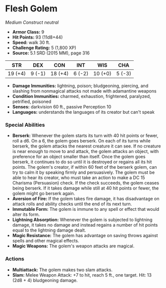 # Flesh Golem

*Medium* *Construct* *neutral*

- **Armor Class:** 9
- **Hit Points:** 93 (11d8+44)
- **Speed:** walk 30 ft.
- **Challenge Rating:** 5 (1,800 XP)
- **Source:** 5.1 SRD (2015 MM), page 316

| STR | DEX | CON | INT | WIS | CHA |
| --- | --- | --- | --- | --- | --- |
| 19 (+4) | 9 (-1) | 18 (+4) | 6 (-2) | 10 (+0) | 5 (-3) |

- **Damage Immunities:** lightning, poison; bludgeoning, piercing, and slashing from nonmagical attacks not made with adamantine weapons
- **Condition Immunities:** charmed, exhaustion, frightened, paralyzed, petrified, poisoned
- **Senses:** darkvision 60 ft., passive Perception 10
- **Languages:** understands the languages of its creator but can't speak

### Special Abilities

- **Berserk:** Whenever the golem starts its turn with 40 hit points or fewer, roll a d6. On a 6, the golem goes berserk. On each of its turns while berserk, the golem attacks the nearest creature it can see. If no creature is near enough to move to and attack, the golem attacks an object, with preference for an object smaller than itself. Once the golem goes berserk, it continues to do so until it is destroyed or regains all its hit points.
The golem's creator, if within 60 feet of the berserk golem, can try to calm it by speaking firmly and persuasively. The golem must be able to hear its creator, who must take an action to make a DC 15 Charisma (Persuasion) check. If the check succeeds, the golem ceases being berserk. If it takes damage while still at 40 hit points or fewer, the golem might go berserk again.
- **Aversion of Fire:** If the golem takes fire damage, it has disadvantage on attack rolls and ability checks until the end of its next turn.
- **Immutable Form:** The golem is immune to any spell or effect that would alter its form.
- **Lightning Absorption:** Whenever the golem is subjected to lightning damage, it takes no damage and instead regains a number of hit points equal to the lightning damage dealt.
- **Magic Resistance:** The golem has advantage on saving throws against spells and other magical effects.
- **Magic Weapons:** The golem's weapon attacks are magical.

### Actions

- **Multiattack:** The golem makes two slam attacks.
- **Slam:** Melee Weapon Attack: +7 to hit, reach 5 ft., one target. Hit: 13 (2d8 + 4) bludgeoning damage.


